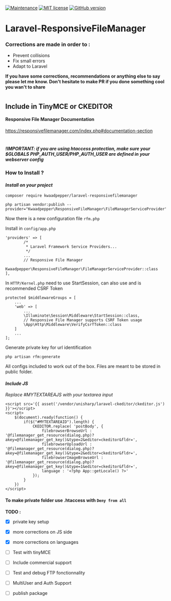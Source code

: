 [![Maintenance](https://img.shields.io/badge/Maintained%3F-yes-green.svg)](https://GitHub.com/Naereen/StrapDown.js/graphs/commit-activity)
[![MIT license](https://img.shields.io/badge/License-MIT-blue.svg)](https://lbesson.mit-license.org/)
[![GitHub version](https://badge.fury.io/gh/kwaadpepper%2Flaravel-responsivefilemanager.svg)](https://badge.fury.io/gh/kwaadpepper%2Flaravel-responsivefilemanager)

# Laravel-ResponsiveFileManager

### Corrections are made in order to :
  - Prevent collisions
  - Fix small errors
  - Adapt to Laravel

**If you have some corrections, recommendations or anything else to say please let me know. Don't hesitate to make PR if you done something cool you wan't to share**

#

## Include in TinyMCE or CKEDITOR

#### Responsive File Manager Documentation
https://responsivefilemanager.com/index.php#documentation-section

#

***!IMPORTANT: if you are using htaccess protection, make sure your $GLOBALS PHP_AUTH_USER/PHP_AUTH_USER are defined in your webserver config***

### **How to Install ?**

#### *Install on your project*

    composer require kwaadpepper/laravel-responsivefilemanager

    php artisan vendor:publish --provider="Kwaadpepper\ResponsiveFileManager\FileManagerServiceProvider"

Now there is a new configuration file ```rfm.php```

Install in ```config/app.php```

    'providers' => [
            /*
             * Laravel Framework Service Providers...
             */
            ...
            // Responsive File Manager
            Kwaadpepper\ResponsiveFileManager\FileManagerServiceProvider::class
    ],

In ```HTTP/Kernel.php``` need to use StartSession, can also use and is recommended CSRF Token

    protected $middlewareGroups = [
        ...
        'web' => [
            ...
            \Illuminate\Session\Middleware\StartSession::class,
            // Responsive File Manager supports CSRF Token usage
            \App\Http\Middleware\VerifyCsrfToken::class
        ]
        ...
    ];

Generate private key for url identification

    php artisan rfm:generate

All configs included to work out of the box.
Files are meant to be stored in public folder.

#### *Include JS*

*Replace #MYTEXTAREAJS with your textarea input*

    <script src='{{ asset('/vendor/unisharp/laravel-ckeditor/ckeditor.js') }}'></script>
    <script>
        $(document).ready(function() {
            if($("#MYTEXTAREAID").length) {
                CKEDITOR.replace( 'postBody', {
                    filebrowserBrowseUrl : '@filemanager_get_resource(dialog.php)?akey=@filemanager_get_key()&type=2&editor=ckeditor&fldr=',
                    filebrowserUploadUrl : '@filemanager_get_resource(dialog.php)?akey=@filemanager_get_key()&type=2&editor=ckeditor&fldr=',
                    filebrowserImageBrowseUrl : '@filemanager_get_resource(dialog.php)?akey=@filemanager_get_key()&type=1&editor=ckeditor&fldr=',
                    language : '<?php App::getLocale() ?>'
                });
            }
        })
    </script>

#### To make private folder use .htaccess with ```Deny from all```

**TODO :**

 - [x] private key setup
 - [x] more corrections on JS side
 - [x] more corrections on languages
 - [ ] Test with tinyMCE
 - [ ] Include commercial support
 - [ ] Test and debug FTP fonctionnality
 - [ ] MultiUser and Auth Support
 - [ ] publish package
 